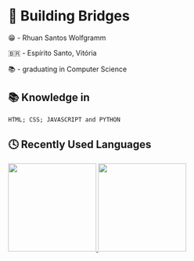 # 🌉 Building Bridges
😁 - Rhuan Santos Wolfgramm

🇧🇷 - Espírito Santo, Vitória

📚 - graduating in Computer Science

## 📚 Knowledge in
```
HTML; CSS; JAVASCRIPT and PYTHON
```
## 🕓 Recently Used Languages
<div>
<a href="https://github.com/JSRuwen">
<img loading="lazy" height="180em" src="https://github-readme-stats.vercel.app/api/top-langs/?username=JSRuwen&layout=compact&langs_count=7&theme=dracula"/>
<img loading="lazy" height="180em" src="https://github-readme-stats.vercel.app/api?username=JSRuwen&show_icons=true&theme=dracula&include_all_commits=true&count_private=true"/>
</div>
<!--
**JSRuwen/JSRuwen** is a ✨ _special_ ✨ repository because its `README.md` (this file) appears on your GitHub profile.

Here are some ideas to get you started:

- 🔭 I’m currently working on ...
- 🌱 I’m currently learning ...
- 👯 I’m looking to collaborate on ...
- 🤔 I’m looking for help with ...
- 💬 Ask me about ...
- 📫 How to reach me: ...
- 😄 Pronouns: ...
- ⚡ Fun fact: ...
-->
